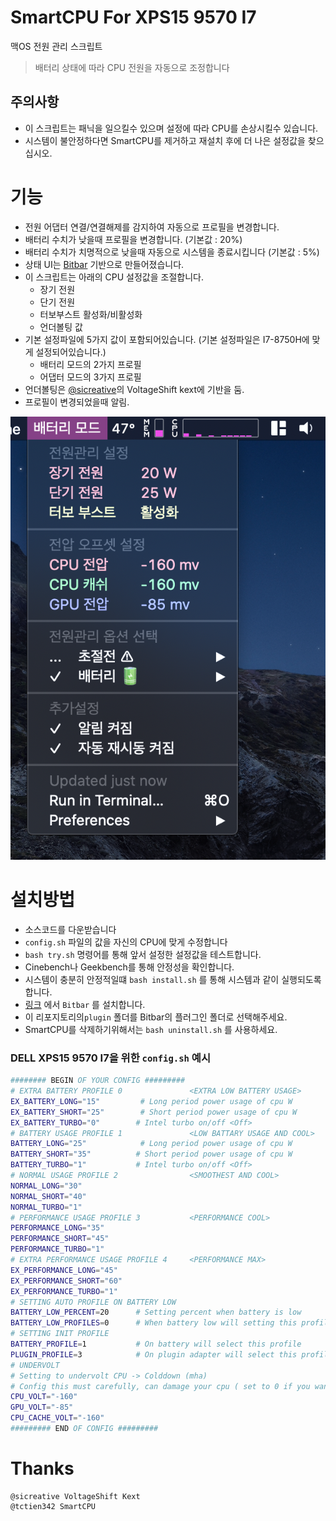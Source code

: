 # SmartCPU For XPS15 9570 I7

맥OS 전원 관리 스크립트

> 배터리 상태에 따라 CPU 전원을 자동으로 조정합니다

## 주의사항

- 이 스크립트는 패닉을 일으킬수 있으며 설정에 따라 CPU를 손상시킬수 있습니다.
- 시스템이 불안정하다면 SmartCPU를 제거하고 재설치 후에 더 나은 설정값을 찾으십시오.

# 기능

- 전원 어댑터 연결/연결해제를 감지하여 자동으로 프로필을 변경합니다.
- 배터리 수치가 낮을때 프로필을 변경합니다. (기본값 : 20%)
- 배터리 수치가 치명적으로 낮을때 자동으로 시스템을 종료시킵니다 (기본값 : 5%)
- 상태 UI는 [Bitbar](https://github.com/matryer/bitbar) 기반으로 만들어졌습니다.
- 이 스크립트는 아래의 CPU 설정값을 조절합니다.
  - 장기 전원
  - 단기 전원
  - 터보부스트 활성화/비활성화
  - 언더볼팅 값
- 기본 설정파일에 5가지 값이 포함되어있습니다. (기본 설정파일은 I7-8750H에 맞게 설정되어있습니다.)
  - 배터리 모드의 2가지 프로필
  - 어댑터 모드의 3가지 프로필
- 언더볼팅은 [@sicreative](https://github.com/sicreative/VoltageShift)의 VoltageShift kext에 기반을 둠.
- 프로필이 변경되었을때 알림.

![Bitbar 플러그인](./menu.png)

# 설치방법

- 소스코드를 다운받습니다
- `config.sh` 파일의 값을 자신의 CPU에 맞게 수정합니다
- `bash try.sh` 명령어를 통해 앞서 설정한 설정값을 테스트합니다.
- Cinebench나 Geekbench를 통해 안정성을 확인합니다.
- 시스템이 충분히 안정적일떄 `bash install.sh` 를 통해 시스템과 같이 실행되도록 합니다.
- [링크](https://github.com/matryer/bitbar) 에서 `Bitbar` 를 설치합니다.
- 이 리포지토리의`plugin` 폴더를 Bitbar의 플러그인 폴더로 선택해주세요.
- SmartCPU를 삭제하기위해서는 `bash uninstall.sh` 를 사용하세요.

### DELL XPS15 9570 I7을 위한 `config.sh` 예시

```bash
######## BEGIN OF YOUR CONFIG #########
# EXTRA BATTERY PROFILE 0               <EXTRA LOW BATTERY USAGE>
EX_BATTERY_LONG="15"         # Long period power usage of cpu W
EX_BATTERY_SHORT="25"        # Short period power usage of cpu W
EX_BATTERY_TURBO="0"        # Intel turbo on/off <Off>
# BATTERY USAGE PROFILE 1               <LOW BATTARY USAGE AND COOL>
BATTERY_LONG="25"            # Long period power usage of cpu W
BATTERY_SHORT="35"          # Short period power usage of cpu W
BATTERY_TURBO="1"           # Intel turbo on/off <Off>
# NORMAL USAGE PROFILE 2                <SMOOTHEST AND COOL>
NORMAL_LONG="30"
NORMAL_SHORT="40"
NORMAL_TURBO="1"
# PERFORMANCE USAGE PROFILE 3           <PERFORMANCE COOL>
PERFORMANCE_LONG="35"
PERFORMANCE_SHORT="45"
PERFORMANCE_TURBO="1"
# EXTRA PERFORMANCE USAGE PROFILE 4     <PERFORMANCE MAX>
EX_PERFORMANCE_LONG="45"
EX_PERFORMANCE_SHORT="60"
EX_PERFORMANCE_TURBO="1"
# SETTING AUTO PROFILE ON BATTERY LOW
BATTERY_LOW_PERCENT=20      # Setting percent when battery is low
BATTERY_LOW_PROFILES=0      # When battery low will setting this profile
# SETTING INIT PROFILE
BATTERY_PROFILE=1           # On battery will select this profile
PLUGIN_PROFILE=3            # On plugin adapter will select this profile
# UNDERVOLT
# Setting to undervolt CPU -> Colddown (mha)
# Config this must carefully, can damage your cpu ( set to 0 if you want to bypass )
CPU_VOLT="-160"
GPU_VOLT="-85"
CPU_CACHE_VOLT="-160"
######### END OF CONFIG #########
```

# Thanks

    @sicreative VoltageShift Kext
    @tctien342 SmartCPU

